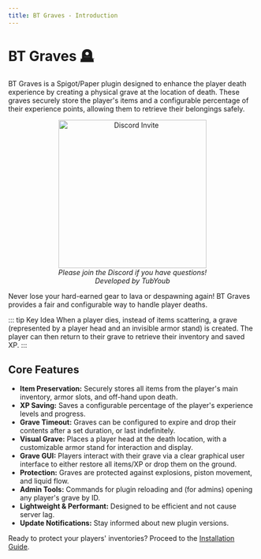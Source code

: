```yaml
---
title: BT Graves - Introduction
---
```


# BT Graves 🪦

BT Graves is a Spigot/Paper plugin designed to enhance the player death experience by creating a physical grave at the location of death. These graves securely store the player's items and a configurable percentage of their experience points, allowing them to retrieve their belongings safely.

<p align="center">
    <a href="https://discord.pluginz.dev">
        <img src="https://i.imgur.com/JgDt1Fl.png" width="300" alt="Discord Invite">
    </a>
    <br>
    <i>Please join the Discord if you have questions!</i>
  <br>
  <i>Developed by TubYoub</i>
</p>

Never lose your hard-earned gear to lava or despawning again! BT Graves provides a fair and configurable way to handle player deaths.

::: tip Key Idea
When a player dies, instead of items scattering, a grave (represented by a player head and an invisible armor stand) is created. The player can then return to their grave to retrieve their inventory and saved XP.
:::

## Core Features

*   **Item Preservation:** Securely stores all items from the player's main inventory, armor slots, and off-hand upon death.
*   **XP Saving:** Saves a configurable percentage of the player's experience levels and progress.
*   **Grave Timeout:** Graves can be configured to expire and drop their contents after a set duration, or last indefinitely.
*   **Visual Grave:** Places a player head at the death location, with a customizable armor stand for interaction and display.
*   **Grave GUI:** Players interact with their grave via a clear graphical user interface to either restore all items/XP or drop them on the ground.
*   **Protection:** Graves are protected against explosions, piston movement, and liquid flow.
*   **Admin Tools:** Commands for plugin reloading and (for admins) opening any player's grave by ID.
*   **Lightweight & Performant:** Designed to be efficient and not cause server lag.
*   **Update Notifications:** Stay informed about new plugin versions.

Ready to protect your players' inventories? Proceed to the [Installation Guide](./installation.md).
